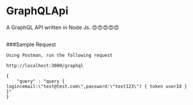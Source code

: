 # GraphQLApi
A GraphQL API written in Node Js. 😍😍😍😍😍
##
###Sample Request

```
Using Postman, run the following request

http://localhost:3000/graphql

{
	"query" : "query { login(email:\"test@test.com\",password:\"test123\") { token userId } }"
}

```
